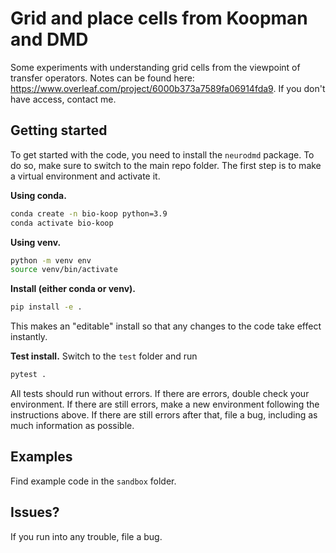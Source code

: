 # Grid and place cells from Koopman and DMD

Some experiments with understanding grid cells from the viewpoint of transfer operators. Notes can be found here: https://www.overleaf.com/project/6000b373a7589fa06914fda9. If you don't have access, contact me.

## Getting started

To get started with the code, you need to install the `neurodmd` package. To do so, make sure to switch to the main repo folder. The first step is to make a virtual environment and activate it.

**Using conda.**

```sh
conda create -n bio-koop python=3.9
conda activate bio-koop
```

**Using venv.**

```sh
python -m venv env
source venv/bin/activate
```

**Install (either conda or venv).**

```sh
pip install -e .
```

This makes an "editable" install so that any changes to the code take effect instantly.

**Test install.** Switch to the `test` folder and run

```sh
pytest .
```

All tests should run without errors. If there are errors, double check your environment. If there are still errors, make a new environment following the instructions above. If there are still errors after that, file a bug, including as much information as possible.

## Examples

Find example code in the `sandbox` folder.

## Issues?

If you run into any trouble, file a bug.

